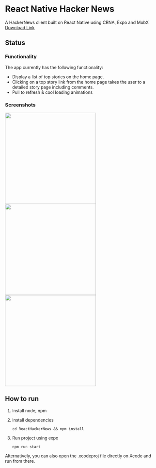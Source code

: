 # React Native Hacker News

A HackerNews client built on React Native using CRNA, Expo and MobX
[Download Link](https://exp.host/@gejose/hacker-news)

## Status

### Functionality 
The app currently has the following functionality:

- Display a list of top stories on the home page.
- Clicking on a top story link from the home page takes the user to a detailed story page including comments.
- Pull to refresh & cool loading animations

### Screenshots
<img src="https://raw.githubusercontent.com/G2Jose/ReactHackerNews/master/screenshots/headlines.png" width="300" /> <img src="https://raw.githubusercontent.com/G2Jose/ReactHackerNews/master/screenshots/story.png" width="300" /> <img src="https://raw.githubusercontent.com/G2Jose/ReactHackerNews/master/screenshots/video.gif" width="300" />

## How to run
1. Install node, npm
2. Install dependencies

    ```
    cd ReactHackerNews && npm install
    ```

3. Run project using expo
    
    ```
    npm run start
    ```

Alternatively, you can also open the .xcodeproj file directly on Xcode and run from there.
